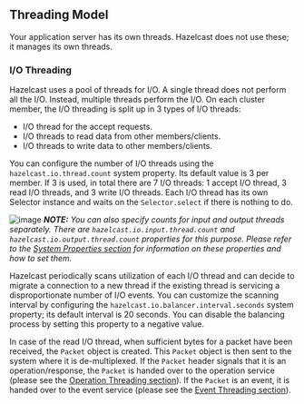 ## Threading Model

Your application server has its own threads. Hazelcast does not use these; it manages its own threads.

### I/O Threading

Hazelcast uses a pool of threads for I/O. A single thread does not perform all the I/O. Instead, multiple threads perform the I/O. On each cluster member, the I/O threading is split up in 3 types of I/O threads:

* I/O thread for the accept requests.
* I/O threads to read data from other members/clients.
* I/O threads to write data to other members/clients.

You can configure the number of I/O threads using the `hazelcast.io.thread.count` system property. Its default value is 3 per member. If 3 is used, in total there are 7 I/O threads: 1 accept I/O thread, 3 read I/O threads, and 3 write I/O threads. Each I/O thread has its own Selector instance and waits on the `Selector.select` if there is nothing to do.

![image](images/NoteSmall.jpg) ***NOTE:*** *You can also specify counts for input and output threads separately. There are `hazelcast.io.input.thread.count` and `hazelcast.io.output.thread.count` properties for this purpose. Please refer to the [System Properties section](#system-properties) for information on these properties and how to set them.*


Hazelcast periodically scans utilization of each I/O thread and can decide to migrate a connection to a new thread if the existing thread is servicing a disproportionate number of I/O events. You can customize the scanning interval by configuring the `hazelcast.io.balancer.interval.seconds` system property; its default interval is 20 seconds. You can disable the balancing process by setting this property to a negative value.

In case of the read I/O thread, when sufficient bytes for a packet have been received, the `Packet` object is created. This `Packet` object is 
then sent to the system where it is de-multiplexed. If the `Packet` header signals that it is an operation/response, the `Packet` is handed 
over to the operation service (please see the [Operation Threading section](#operation-threading)). If the `Packet` is an event, it is handed 
over to the event service (please see the [Event Threading section](#event-threading)). 

